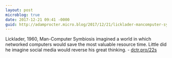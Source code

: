 ```yaml
---
layout: post
microblog: true
date: 2017-12-21 09:41 -0000
guid: http://adamprocter.micro.blog/2017/12/21/licklader-mancomputer-symbiosis.html
---
```

Licklader, 1960, Man-Computer Symbiosis imagined a world in which networked computers would save the most valuable resource time. Little did he imagine social media would reverse his great thinking. -  [dctr.pro/22s](http://dctr.pro/22s)
